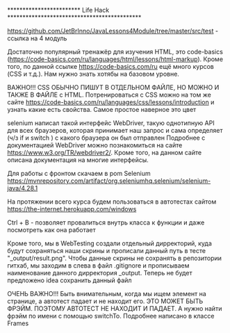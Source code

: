 ************************ Life Hack ********************************************

https://github.com/JetBrInno/JavaLessons4Module/tree/master/src/test - ссылка на 4 модуль 

Достаточно популярный тренажёр для изучения HTML, это code-basics
(https://code-basics.com/ru/languages/html/lessons/html-markup). Кроме того, по данной ссылке 
https://code-basics.com/ru ещё много курсов (CSS и т.д.). Нам нужно знать хотябы на базовом уровне.

ВАЖНО!!! CSS ОБЫЧНО ПИШУТ В ОТДЕЛЬНОМ ФАЙЛЕ, НО МОЖНО И ТАКЖЕ В ФАЙЛЕ с HTML. Потренироваться с CSS можно на
том же сайте https://code-basics.com/ru/languages/css/lessons/introduction и узнать какие есть свойства.
Самое простое наверное это цвет

selenium написал такой интерфейс WebDriver, такую однотипную API для всех браузеров, которая принимает наш 
запрос и сама определяет (ч/з if и switch ) с какого браузера он был отправлен
Подробнее с документацией WebDriver можно познакомиться на сайте https://www.w3.org/TR/webdriver2/. 
Кроме того, на данном сайте описана документация на многие интерфейсы.

Для работы с фронтом скачаем в pom Selenium https://mvnrepository.com/artifact/org.seleniumhq.selenium/selenium-java/4.28.1

На протяжении всего курса будем пользоваться в автотестах сайтом https://the-internet.herokuapp.com/windows

Ctrl + B - позволяет провалиться внутрь класса к функции и даже посмотреть как она работает

Кроме того, мы в WebTesting создали отдельный дирректорий, куда будут сохраняться наши скрины и
прописали данный путь в тесте "_output/result.png".
Чтобы данные скрины не сохранять в репозитории гитхаб, мы заходим в слева в файл .gitignore и прописываем
наименование данного дирректория _output. Теперь не будет предложено idea сохранить данный файл

ОЧЕНЬ ВАЖНО!!! Быть внимательным, когда мы ищем элемент на странице, а автотест падает и не находит его. ЭТО МОЖЕТ
БЫТЬ ФРЭЙМ. ПОЭТОМУ АВТОТЕСТ НЕ НАХОДИТ И ПАДАЕТ. А нужно найти фрэйм по имени с помощью switchTo.
Подробнее написано в классе Frames


